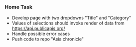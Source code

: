 ### Home Task

+ Develop page with two dropdowns "Title" and "Category"
+ Values of selections should invoke render of data from https://api.publicapis.org/
+ Handle possible error cases
+ Push code to repo "Asia chronicle"